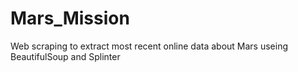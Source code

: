 # Mars_Mission
Web scraping to extract most recent online data about Mars useing BeautifulSoup and Splinter
